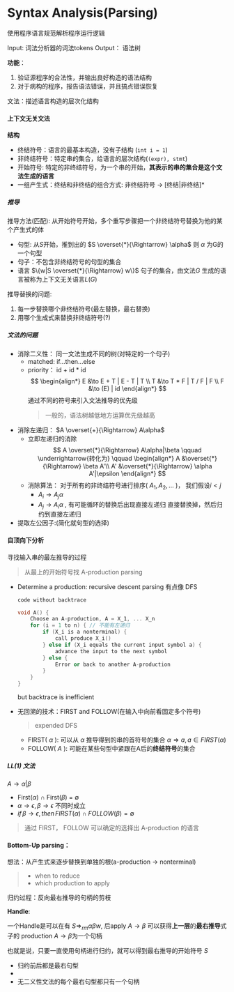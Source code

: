 # Syntax Analysis(Parsing)

使用程序语言规范解析程序运行逻辑

Input: 词法分析器的词法tokens
Output： 语法树

**功能**：
1. 验证源程序的合法性，并输出良好构造的语法结构
2. 对于病构的程序，报告语法错误，并且搞点错误恢复

文法：描述语言构造的层次化结构

#### 上下文无关文法

**结构**

- 终结符号：语言的最基本构造，没有子结构 (`int i = 1`)
- 非终结符号：特定串的集合，给语言的层次结构(`(expr), stmt`)
- 开始符号: 特定的非终结符号，为一个串的开始，**其表示的串的集合是这个文法生成的语言**
- 一组产生式：终结和非终结的组合方式: 非终结符号 $\to$ [终结|非终结]*


##### 推导
推导方法(匹配): 从开始符号开始，多个重写步骤把一个非终结符号替换为他的某个产生式的体

- 句型: 从$S$开始，推到出的 $S \overset{*}{\Rightarrow} \alpha$ 则 $\alpha$ 为G的一个句型
- 句子：不包含非终结符号的句型的集合
- 语言 $\{w|S \overset{*}{\Rightarrow} w\}$ 句子的集合，由文法$G$ 生成的语言被称为上下文无关语言$L(G)$ 

推导替换的问题:
1. 每一步替换哪个非终结符号(最左替换，最右替换)
2. 用哪个生成式来替换非终结符号(?)

##### 文法的问题

- 消除二义性： 同一文法生成不同的树(对特定的一个句子)
  - matched: if...then...else
  - priority： id + id * id 
    $$
      \begin{align*}
        E &\to E + T | E - T | T \\
        T &\to T * F | T / F | F \\
        F &\to (E) | id
      \end{align*}
    $$
    通过不同的符号来引入文法推导的优先级
    > 一般的，语法树越低地方运算优先级越高
- 消除左递归： $A \overset{+}{\Rightarrow} A\alpha$
  - 立即左递归的消除
  $$
    A \overset{*}{\Rightarrow} A\alpha|\beta
    \qquad \underrightarrow{转化为} \qquad 
    \begin{align*}
      A &\overset{*}{\Rightarrow} \beta A'\\
      A' &\overset{*}{\Rightarrow} \alpha A'|\epsilon
    \end{align*}
  $$
  - 消除算法：
    对于所有的非终结符号进行排序( $A_1, A_2, \dots$ )， 我们假设$i < j$
    - $A_i \to A_j\alpha$
    - $A_j \to A_i\alpha$ , 有可能循环的替换后出现直接左递归
      直接替换掉，然后归约到直接左递归
- 提取左公因子:(简化就句型的选择)

#### 自顶向下分析

寻找输入串的最左推导的过程
> 从最上的开始符号找 A-production parsing

- Determine a production: recursive descent parsing
    有点像 DFS
    ```c++
    code without backtrace

    void A() {
        Choose an A-production, A = X_1, ... X_n
        for (i = 1 to n) { // 不能有左递归
            if (X_i is a nonterminal) {
                call produce X_i()
            } else if (X_i equals the current input symbol a) {
                advance the input to the next symbol
            } else {
                Error or back to another A-production
            }
        }
    }
    ```
    but backtrace is inefficient

- 无回溯的技术：FIRST and FOLLOW(在输入中向前看固定多个符号)
    > expended DFS
    - FIRST( $\alpha$ ): 可以从 $\alpha$ 推导得到的串的首符号的集合 $\alpha \Rightarrow a, a\in FIRST(\alpha)$
    - FOLLOW( $A$ ): 可能在某些句型中紧跟在A后的**终结符号**的集合

##### $LL(1)$ 文法

$A\to \alpha|\beta$
- First($\alpha$) $\cap$ First($\beta$) = $\emptyset$
- $\alpha \to \epsilon, \beta\to \epsilon$ 不同时成立
- $if \, \beta \to \epsilon, then \,FIRST(\alpha) \cap FOLLOW(\beta) = \emptyset$
> 通过 FIRST， FOLLOW 可以确定的选择出 A-production 的语言

#### Bottom-Up parsing：

想法：从产生式来逐步替换到单独的根(a-production $\to$ nonterminal)
> - when to reduce
> - which production to apply

归约过程：反向最右推导的句柄的剪枝

**Handle**:

一个Handle是可以在有 $S \Rightarrow_{rm} \alpha \beta w$, 后apply $A\to \beta$ 可以获得**上一层**的**最右推导**式子的 production $A\to\beta$为一个句柄

也就是说，只要一直使用句柄进行归约，就可以得到最右推导的开始符号 $S$

- 归约前后都是最右句型
- 
- 无二义性文法的每个最右句型都只有一个句柄